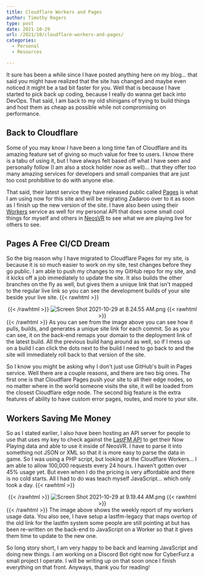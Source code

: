 ```yaml
---
title: Cloudflare Workers and Pages
author: Timothy Rogers
type: post
date: 2021-10-29
url: /2021/10/cloudflare-workers-and-pages/
categories:
  - Personal
  - Resources

---
```


It sure has been a while since I have posted anything here on my blog... that said you might have realized that the site has changed and maybe even noticed it might be a tad bit faster for you. Well that is because I have started to pick back up coding, because I really do wanna get back into DevOps. That said, I am back to my old shinigans of trying to build things and host them as cheap as possible while not compromising on performance.

## Back to Cloudflare

Some of you may know I have been a long time fan of Cloudflare and its amazing feature set of giving so much value for free to users. I know there is a tabu of using it, but I have always felt based off what I have seen and personally follow (I am also a stock holder now as well)... that they offer too many amazing services for developers and small companies that are just too cost prohibitive to do with anyone else.

That said, their latest service they have released public called [Pages](https://pages.cloudlfare.com/) is what I am using now for this site and will be migrating Zadaroo over to it as soon as I finish up the new version of the site. I have also been using their [Workers](https://workers.cloudflare.com/) service as well for my personal API that does some small cool things for myself and others in [NeosVR](https://neos.com/) to see what we are playing live for others to see.

## Pages A Free CI/CD Dream

So the big reason why I have migrated to Cloudflare Pages for my site, is because it is so much easier to work on my site, test changes before they go public. I am able to push my changes to my GitHub repo for my site, and it kicks off a job immediately to update the site. It also builds the other branches on the fly as well, but gives them a unique link that isn't mapped to the regular live link so you can see the development builds of your site beside your live site.
{{< rawhtml >}}<center>{{< /rawhtml >}}
![Screen Shot 2021-10-29 at 8.24.55 AM.png](/post-pics/2021/Screen_Shot_2021-10-29_at_8.24.55_AM.png)
{{< rawhtml >}}</center>{{< /rawhtml >}}
As you can see from the image above you can see how it pulls, builds, and generates a unique site link for each commit. So as you can see, it on the back-end remaps your domain to the deployment link of the latest build. All the previous build hang around as well, so if I mess up on a build I can click the dots next to the build I need to go back to and the site will immediately roll back to that version of the site.

So I know you might be asking why I don't just use GitHub's built in Pages service. Well there are a couple reasons, and there are two big ones. The first one is that Cloudflare Pages push your site to all their edge nodes, so no matter where in the world someone visits the site, it will be loaded from the closest Cloudflare edge node. The second big feature is the extra features of ability to have custom error pages, routes, and more to your site.

## Workers Saving Me Money

So as I stated earlier, I also have been hosting an API server for people to use that uses my key to check against the [LastFM API](https://last.fm/) to get their Now Playing data and able to use it inside of NeosVR. I have to parse it into something not JSON or XML so that it is more easy to parse the data in game. So I was using a PHP script, but looking at the Cloudflare Workers... I am able to allow 100,000 requests every 24 hours. I haven't gotten over 45% usage yet. But even when I do the pricing is very affordable and there is no cold starts. All I had to do was teach myself JavaScript... which only took a day.
{{< rawhtml >}}<center>{{< /rawhtml >}}
![Screen Shot 2021-10-29 at 9.19.44 AM.png](/post-pics/2021/Screen_Shot_2021-10-29_at_9.19.44_AM.png)
{{< rawhtml >}}</center>{{< /rawhtml >}}
The image above shows the weekly report of my workers usage data. You also see, I have setup a lastfm-legacy that maps overtop of the old link for the lastfm system some people are still pointing at but has been re-written on the back-end to JavaScript on a Worker so that it gives them time to update to the new one.

So long story short, I am very happy to be back and learning JavaScript and doing new things. I am working on a Discord Bot right now for CyberFurz a small project I operate. I will be writing up on that soon once I finish everything on that front. Anyways, thank you for reading!